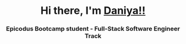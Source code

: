 <h1 align="center">Hi there, I'm <a href="https://github.com/DaniyaYelemessova" target="_blank">Daniya!!</a> 
<h3 align="center">Epicodus Bootcamp student - Full-Stack Software Engineer Track </h3>
<!--
<p align="center">
  Let's Connect and have a Chat!
</p>
 
**DaniyaYelemessova/DaniyaYelemessova** is a ✨ _special_ ✨ repository because its `README.md` (this file) appears on your GitHub profile.

Here are some ideas to get you started:

- 🔭 I’m currently working on ...
- 🌱 I’m currently learning ...
- 👯 I’m looking to collaborate on ...
- 🤔 I’m looking for help with ...
- 💬 Ask me about ...
- 📫 How to reach me: ...
- 😄 Pronouns: ...
- ⚡ Fun fact: ...
-->
